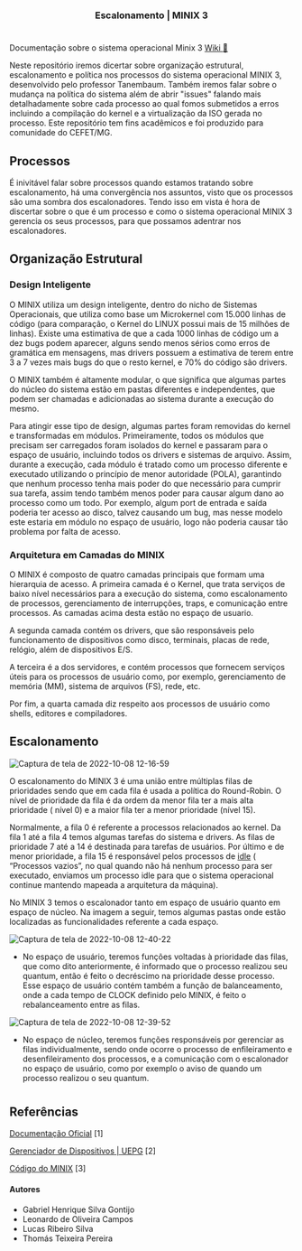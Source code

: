 <h3 align="center">	
Escalonamento | MINIX 3 <p>

</h3>

<h1></h1> 

Documentação sobre o sistema operacional Minix 3 [Wiki :scroll:](https://github.com/leonardo8787/minix-1-documentation/wiki/MINIX-3-%7C-Guia) 

Neste repositório iremos dicertar sobre organização estrutural, escalonamento e política nos processos do sistema operacional MINIX 3, desenvolvido pelo professor Tanembaum.
Também iremos falar sobre o mudança na política do sistema além de abrir "issues" falando mais detalhadamente sobre cada processo ao qual fomos submetidos a erros
incluindo a compilação do kernel e a virtualização da ISO gerada no processo. Este repositório tem fins acadêmicos e foi produzido para comunidade do CEFET/MG.

<h2>Processos</h2>

É inivitável falar sobre processos quando estamos tratando sobre escalonamento, há uma convergência nos assuntos, visto que os processos são uma sombra dos escalonadores. Tendo isso em vista é hora de discertar sobre o que é um processo e como o sistema operacional MINIX 3 gerencia os seus processos, para que possamos 
adentrar nos escalonadores. 

<h2>Organização Estrutural</h2>

<h3> Design Inteligente </h3> 
 
O MINIX utiliza um design inteligente, dentro do nicho de Sistemas Operacionais, que utiliza como base um Microkernel com 15.000 linhas de código (para comparação, o Kernel do LINUX possui mais de 15 milhões de linhas). Existe uma estimativa de que a cada 1000 linhas de código um a dez bugs podem aparecer, alguns sendo menos sérios como erros de gramática em mensagens, mas drivers possuem a estimativa de terem entre 3 a 7 vezes mais bugs do que o resto kernel, e 70% do código são drivers. 
 
O MINIX também é altamente modular, o que significa que algumas partes do núcleo do sistema estão em pastas diferentes e independentes, que podem ser chamadas e adicionadas ao sistema durante a execução do mesmo. 
 
Para atingir esse tipo de design, algumas partes foram removidas do kernel e transformadas em módulos. Primeiramente, todos os módulos que precisam ser carregados foram isolados do kernel e passaram para o espaço de usuário, incluindo todos os drivers e sistemas de arquivo. Assim, durante a execução, cada módulo é tratado como um processo diferente e executado utilizando o princípio de menor autoridade (POLA), garantindo que nenhum processo tenha mais poder do que necessário para cumprir sua tarefa, assim tendo também menos poder para causar algum dano ao processo como um todo. Por exemplo, algum port de entrada e saída poderia ter acesso ao disco, talvez causando um bug, mas nesse modelo este estaria em módulo no espaço de usuário, logo não poderia causar tão problema por falta de acesso. 
 
<h3> Arquitetura em Camadas do MINIX </h3> 
 
O MINIX é composto de quatro camadas principais que formam uma hierarquia de acesso. A primeira camada é o Kernel, que trata serviços de baixo nível necessários para a execução do sistema, como escalonamento de processos, gerenciamento de interrupções, traps, e comunicação entre processos. As camadas acima desta estão no espaço de usuario. 
 
A segunda camada contém os drivers, que são responsáveis pelo funcionamento de dispositivos como disco, terminais, placas de rede, relógio, além de dispositivos E/S. 
 
A terceira é a dos servidores, e contém processos que fornecem serviços úteis para os processos de usuário como, por exemplo, gerenciamento de memória (MM), sistema de arquivos (FS), rede, etc. 
 
Por fim, a quarta camada diz respeito aos processos de usuário como shells, editores e compiladores. 


<h2>Escalonamento</h2>

![Captura de tela de 2022-10-08 12-16-59](https://user-images.githubusercontent.com/78819692/195196906-5d5e0cfd-2cbd-4253-8714-acb1788139fd.png)


O escalonamento do MINIX 3 é uma união entre múltiplas filas de prioridades sendo que em cada fila é usada a política do Round-Robin. O nível de prioridade da fila é da ordem da menor fila ter a mais alta prioridade ( nível 0) e a maior fila ter a menor prioridade (nível 15).

Normalmente, a fila 0 é referente a processos relacionados ao kernel. Da fila 1 até a fila 4 temos algumas tarefas do sistema e drivers. As filas de prioridade 7 até a 14 é destinada para tarefas de usuários. Por último e de menor prioridade, a fila 15 é responsável pelos processos de [idle](https://github.com/leonardo8787/minix-1-documentation/blob/master/minix/kernel/proc.c#L45) ( “Processos vazios”, no qual quando não há nenhum processo para ser executado, enviamos um processo idle para que o sistema operacional continue mantendo mapeada a arquitetura da máquina).

No MINIX 3 temos o escalonador tanto em espaço de usuário quanto em espaço de núcleo. Na imagem a seguir, temos algumas pastas onde estão localizadas as funcionalidades referente a cada espaço.

![Captura de tela de 2022-10-08 12-40-22](https://user-images.githubusercontent.com/78819692/195197343-185bcd3e-8008-497b-bdfa-0eae2c918ec5.png)

- No espaço de usuário, teremos funções voltadas à prioridade das filas, que como dito anteriormente, é informado que o processo realizou seu quantum, então é feito o decréscimo na prioridade desse processo. Esse espaço de usuário contém também a função de balanceamento, onde a cada tempo de CLOCK definido pelo MINIX, é feito o rebalanceamento entre as filas.

![Captura de tela de 2022-10-08 12-39-52](https://user-images.githubusercontent.com/78819692/195197474-fa88105e-0082-49e5-a42c-c53536009442.png)

- No espaço de núcleo, teremos funções responsáveis por gerenciar as filas individualmente, sendo onde ocorre o processo de enfileiramento e desenfileiramento dos processos, e a comunicação com o escalonador no espaço de usuário, como por exemplo o aviso de quando um processo realizou o seu quantum. 


<h1></h1>

## Referências

[Documentação Oficial](http://minix3.org/doc/) [1]

[Gerenciador de Dispositivos | UEPG](https://deinfo.uepg.br/~alunoso/2019/SO/MINIX/DISPOSITIVOS/site%20rea/#:~:text=Entrada%20e%20saida%20minix%20No%20Minix%2C%20drivers%20de,pode%20fazer%20e%20aumente%20a%20estabilidade%20do%20sistema) [2]

[Código do MINIX](https://github.com/Stichting-MINIX-Research-Foundation/minix) [3]

#### Autores
	
- Gabriel Henrique Silva Gontijo
- Leonardo de Oliveira Campos
- Lucas Ribeiro Silva
- Thomás Teixeira Pereira

